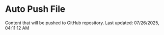 # Auto Push File

Content that will be pushed to GitHub repository.
Last updated: 07/26/2025, 04:11:12 AM